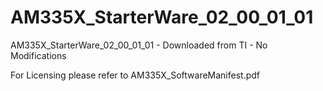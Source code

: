 # AM335X_StarterWare_02_00_01_01
AM335X_StarterWare_02_00_01_01 - Downloaded from TI - No Modifications

For Licensing please refer to AM335X_SoftwareManifest.pdf
